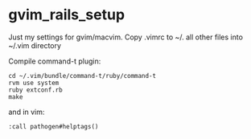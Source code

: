 gvim_rails_setup
================

Just my settings for gvim/macvim.
Copy .vimrc to ~/. all other files into ~/.vim directory


Compile command-t plugin:

    cd ~/.vim/bundle/command-t/ruby/command-t
    rvm use system
    ruby extconf.rb
    make

and in vim:

    :call pathogen#helptags()
